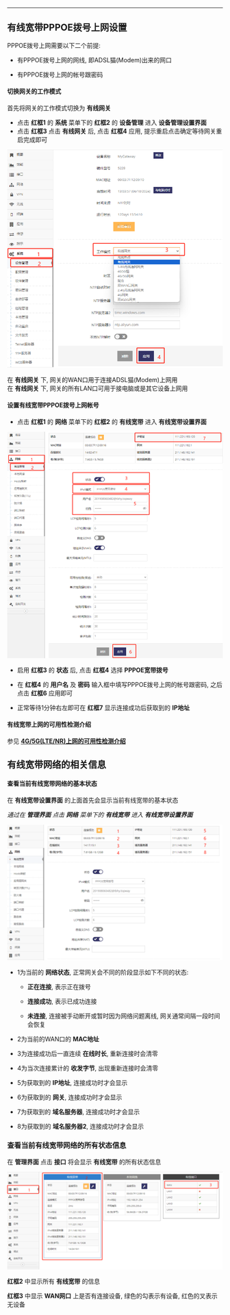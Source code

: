 ***

## 有线宽带PPPOE拨号上网设置

PPPOE拨号上网需要以下二个前提:

- 有PPPOE拨号上网的网线, 即ADSL猫(Modem)出来的网口

- 有PPPOE拨号上网的帐号跟密码

#### 切换网关的工作模式

首先将网关的工作模式切换为 **有线网关**

- 点击 **红框1** 的 **系统** 菜单下的 **红框2** 的 **设备管理** 进入 **设备管理设置界面**   
- 点击 **红框3** 点击 **有线网关** 后, 点击 **红框4** 应用, 提示重启点击确定等待网关重启完成即可

![avatar](./mode_cn.png) 

在 **有线网关** 下, 网关的WAN口用于连接ADSL猫(Modem)上网用   
在 **有线网关** 下, 网关的所有LAN口可用于接电脑或是其它设备上网用

#### 设置有线宽带PPPOE拨号上网帐号

- 点击 **红框1** 的 **网络** 菜单下的 **红框2** 的 **有线宽带** 进入 **有线宽带设置界面**

![avatar](./wan_pppoe_cn.png) 

- 启用 **红框3** 的 **状态** 后, 点击 **红框4** 选择 **PPPOE宽带拨号**

- 在 **红框4** 的 **用户名** 及 **密码** 输入框中填写PPPOE拨号上网的帐号跟密码, 之后点击 **红框6** 应用即可

- 正常等待1分钟右左即可在 **红框7** 显示连接成功后获取到的 **IP地址**


#### 有线宽带上网的可用性检测介绍

参见 **[4G/5G(LTE/NR)上网的可用性检测介绍](../lte/lte_apn_cn.md#4g5gltenr上网的可用性检测介绍为了ltenr网络的可靠性必须阅读)**



## 有线宽带网络的相关信息

#### 查看当前有线宽带网络的基本状态

在 **有线宽带设置界面** 的上面首先会显示当前有线宽带的基本状态

*通过在 **管理界面** 点击 **网络** 菜单下的 **有线宽带** 进入 **有线宽带设置界面***

![avatar](./wan_pppoe_cn_status.png) 

- 1为当前的 **网络状态**, 正常网关会不同的阶段显示如下不同的状态:

    - **正在连接**, 表示正在拨号

    - **连接成功**, 表示已成功连接

    - **未连接**, 连接被手动断开或暂时因为网络问题离线, 网关通常间隔一段时间会恢复


- 2为当前的WAN口的 **MAC地址**

- 3为连接成功后一直连续 **在线时长**, 重新连接时会清零

- 4为当次连接累计的 **收发字节**, 出现重新连接时会清零

- 5为获取到的 **IP地址**, 连接成功时才会显示

- 6为获取到的 **网关**, 连接成功时才会显示

- 7为获取到的 **域名服务器**, 连接成功时才会显示

- 8为获取到的 **域名服务器2**, 连接成功时才会显示


### 查看当前有线宽带网络的所有状态信息

在 **管理界面** 点击 **接口** 将会显示 **有线宽带** 的所有状态信息

![avatar](./wan_pppoe_cn_interface.png) 

**红框2** 中显示所有 **有线宽带** 的信息

**红框3** 中显示 **WAN网口** 上是否有连接设备, 绿色的勾表示有设备, 红色的叉表示无设备
